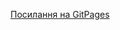[Посилання на GitPages](https://darynamhappy.github.io/1-front-end/students/tyshko_daryna/hw7_task2/index.html)
